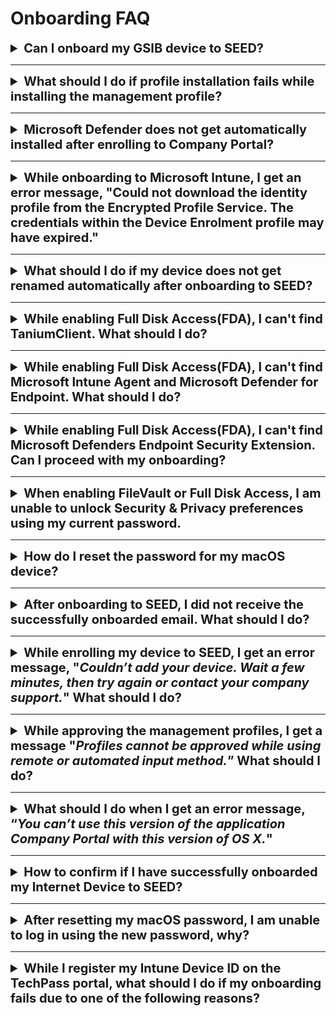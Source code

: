 # Onboarding FAQ

<details>
  <summary style="font-size:20px;font-weight:bold">Can I onboard my GSIB device to SEED?</summary>

  No, you can't onboard your GSIB device to SEED. SEED is an MDM solution only for an Internet Device, which is not a GSIB device.

  </details>
  <hr/>

<details>
  <summary style="font-size:20px;font-weight:bold">What should I do if profile installation fails while installing the management profile?</summary>

<!--<kbd>![profile-installation-failed](images/onboarding-for-macos/profile-installation-failed.png)</kbd>-->

1. Ensure you received an email from us confirming the licence required for SEED onboarding has been assigned to you. If yes, proceed to step 2.
2. Go to the **Apple** menu > **System Preferences** > **Profiles**.
3. If **Management Profile** is already an existing profile, select it and remove it by clicking the minus icon at the lower-left corner.
4. If you are unable to remove Management Profile, uninstall **Company Portal**.
5. Reinstall [Company Portal](https://go.microsoft.com/fwlink/?linkid=853070).
6. [Onboard your device to SEED](onboard-device/onboard-device-to-seed).


</details>
<hr/>

<details>
  <summary style="font-size:20px;font-weight:bold">Microsoft Defender does not get automatically installed after enrolling to Company Portal?</summary>

  This can happen if Defender or any other antivirus solution previously installed on the device was not completely removed before onboarding to SEED.

  To confirm this, [Verify if Microsoft Defender is configured correctly on your device][verify-defender-configuration].

  </details>
  <hr />

  <details>
  <summary style="font-size:20px;font-weight:bold">While onboarding to Microsoft Intune, I get an error message, "Could not download the identity profile from the Encrypted Profile Service. The credentials within the Device Enrolment profile may have expired."</summary>

  One of the possible reasons could be that your device was earlier onboarded to Microsoft Intune by a different user and was not offboarded properly during the pre-onboarding steps.

  To confirm if that is the case, [create a support request][raise-support-request] with your device serial number.

  The SEED team can verify if your device was previously enrolled to Microsoft Intune under a different user. If this is confirmed, choose on the following to offboard it from Microsoft Intune and then retry onboarding your device to SEED.

  - If you are a Windows user, refer to [SEED offboarding steps][seed-offboarding-steps].

  - If you are a macOS user, go to **System Preferences**  and locate the old Management Profile. Refer to [SEED offboarding steps][seed-offboarding-steps].

  </details>
  <hr />

  <details>
  <summary style="font-size:20px;font-weight:bold">What should I do if my device does not get renamed automatically after onboarding to SEED?</summary>

  This can happen if Defender or any other antivirus already installed on the device was not completely removed before onboarding to SEED. To confirm this, [Verify if Microsoft Defender is configured correctly on your device][verify-defender-configuration].

  </details>
  <hr />

<details>
  <summary style="font-size:20px;font-weight:bold">While enabling Full Disk Access(FDA), I can't find <b>TaniumClient</b>. What should I do?</summary>

  1. Open the **Terminal** application and run the command: ``sudo chmod 755 /Library/Tanium/TaniumClient``.
  2. Go to the **Apple** menu > **System Preferences** > **Security & Privacy**.
  3. Click the **Privacy** tab.
  4. From the left pane, choose **Full Disk Access**.
  5. Click the lock icon at the lower left and use your Touch ID or enter your password to unlock.
  6. Click the plus icon on the **Full Disk Access** pane.
  7. Go to **Macintosh HD** > **Library** > **TaniumClient** and select the application file **TaniumClient**.
  8. Ensure the checkbox beside **TaniumClient** is selected.

</details>
<hr/>

<details>
<summary style="font-size:20px;font-weight:bold">While enabling Full Disk Access(FDA), I can't find <b>Microsoft Intune Agent</b> and <b>Microsoft Defender for Endpoint</b>. What should I do?</summary>

1. Go to the **Apple** menu > **System Preferences** > **Security & Privacy**.
2. Click the **Privacy** tab.
3. From the left pane, choose **Full Disk Access**.
4. Click the lock icon at the lower left and use your Touch ID or enter your password to unlock.
5. Click the plus icon on the Full Disk Access pane and do the following as required:
  - To add **Microsoft Intune Agent**, go to **Macintosh HD** >  **Library** > **Intune** and open **Microsoft Intune Agent.app**.
  - To add **Microsoft Defender for Endpoint**, go to **Application** > select **Microsoft Defender for Endpoint** and click **Open**.
</details>
<hr/>

<details><summary style="font-size:20px;font-weight:bold">While enabling Full Disk Access(FDA), I can't find <strong>Microsoft Defenders Endpoint Security Extension</strong>. Can I proceed with my onboarding?</summary>

Yes, you may proceed with your SEED onboarding and the Microsoft Defenders Endpoint Security Extension should be available within four hours. If it is still not available after four hours, please create a [Support Request](raise-an-incident-support-request) as it is required to ensure the completeness of your onboarding.

</details>
<hr/>

<details>
<summary style="font-size:20px;font-weight:bold">When enabling FileVault or Full Disk Access, I am unable to unlock Security & Privacy preferences using my current password.</summary>

This is because a new password policy has been enforced and you are required to reset your password.

1. Go to the **Apple** menu and choose **Lock Screen** or press **Command+Control+Q**.
2. Enter your current password and press **Return**.
3. You will be prompted to reset your password.
</details>
<hr/>


<details><summary style="font-size:20px;font-weight:bold">How do I reset the password for my macOS device?</summary>

*To reset password while enabling FileVault or FDA* :
1. Go to the **Apple** menu > **Lock Screen** or use keyboard shortcut **Command+Control+Q** .
2. Enter your password and press **return**. You will be prompted to reset password.
3. Reset your password and make sure it meets the following requirements:

  - should contain at least 12 characters
  - should not be the same as the previous three passwords
  - same character cannot be used consecutively.
  - cannot have three sequential characters
  - should contain at least one number and one alphabetic character
  

</details>
<hr />


<details>
<summary style="font-size:20px;font-weight:bold">After onboarding to SEED, I did not receive the successfully onboarded email. What should I do?</summary>

Possible reasons could be:

- Defender or any other antivirus solution previously installed on the device was not completely removed before onboarding to SEED.
- Tanium and Cloudflare did not get installed while onboarding to SEED.

Before raising a support request, confirm the following:

- [Verify if Microsoft Defender is configured correctly on your device][verify-defender-configuration].

- Check if Tanium and Cloudflare are installed. These applications will be automatically installed while enrolling your device to SEED. If they are not installed, [create a support request][raise-support-request].

</details>
<hr />

<details><summary style="font-size:20px;font-weight:bold">While enrolling my device to SEED, I get an error message, "<em>Couldn’t add your device. Wait a few minutes, then try again or contact your company support.</em>" What should I do?
</summary>

As suggested wait for few minutes, retry enrolling your device to Microsoft Intune and click **Approve** in the management profile.

</details>
<hr />

<details>
<summary style="font-size:20px;font-weight:bold">While approving the management profiles, I get a message "<em>Profiles cannot be approved while using remote or automated input method.</em>” What should I do?</summary>

 Upgrade to the [latest macOS version][upgrade-macos] and ensure there is enough disk space available on your Mac device before retrying.

</details>
<hr />

<details><summary style="font-size:20px;font-weight:bold">What should I do when I get an error message, “<em>You can’t use this version of the application Company Portal with this version of OS X.</em>" </summary>

 Upgrade to the [latest macOS version][upgrade-macos].

 </details>
 <hr />


<details>
<summary style="font-size:20px;font-weight:bold">How to confirm if I have successfully onboarded my Internet Device to SEED? </summary>

When you complete onboarding your device to SEED, within the next two hours, you should receive the successfully onboarded email in your inbox (organisational email address).

If you don't receive this email after two hours, please submit an [incident request](https://go.gov.sg/seed-techpass-support).

</details>
     <hr />

<details>

  <summary style="font-size:20px;font-weight:bold">After resetting my macOS password, I am unable to log in using the new password, why?</summary>

This may occur if your new password does not meet the following password requirements:

  - should contain at least 12 characters.
  - should not be the same as the previous three passwords.
  - same character cannot be used consecutively.
  - cannot have three sequential characters.
  - should contain at least one number and one alphabetic character.

Following are the three options available to reset your password:

  <details><summary style="font-size:20px;font-weight:bold">Reset password using Apple ID</summary>

 Refer to [Reset your Mac login password uisng Apple ID](https://support.apple.com/en-gb/guide/mac-help/mh35902/mac) for step-by-step instructions.
 
  </details>

  <details><summary style="font-size:20px;font-weight:bold">Reset password using recovery key</summary>

  **To reset password using recovery key**

  1. Click the question mark next to the password field in the login window.

  ?> If you don't see a question mark, press and hold the power button until your Mac shuts down, then press the power button to restart your Mac. Alternatively, enter any password three times.

  2. Click  **If you forgot your password, you can reset it using your Recovery Key**.
  3. Enter the recovery key. Make sure to use uppercase letters and to enter the hyphens.
  4. Reset your password.

  </details>

  <details>
  <summary style="font-size:20px;font-weight:bold">Reset password using recovery mode</summary>

  If you have do not have an Apple ID or a recovery key, depending on the chip on your Mac device, start your Mac in recovery mode to reset password.

<!-- tabs:start -->

#### **M1 chip**
  1. Restart or shutdown the device by pressing the power button until the screen is black and any lights (including in the Touch Bar) are off.
  1. Press and hold the power button on your Mac until the **Loading startup options** appears. After a few seconds you’ll see two icons: **Macintosh HD** and **Options**.
  1. Click **Options** and choose the user account for which you know the password and click **Next**.
  1. Enter the password to continue.
  1. Go to **Applications** > **Utilities** > **Terminal**.
  1. Enter `resetpassword` and press `return`. The **Reset Password** assistant will be displayed.
  1. Select **My password doesn’t work when logging in** and click **Next**.
  1. If prompted, select the user account for which you need to change password.
  1. Type the old password and new password in the respective fields.
  1. Type the new password in **Verify password** and specify a **Password hint**.
  1. Click **Next**.
  1. Restart your device and in the login screen, choose your user account and type your new password.


  > **Notes**:
  >
  >1. If you are still unable to reset your password, repeat steps 1-6.
  >2. Select **My keyboard isn't working when typing my password to log in** and click **Next**.
  >3. Disable FileVault on the volume **Macintosh HD**.
  >4. Restart your device and in the login screen, choose your user account and type your new password.

#### **Intel chip**

  1. Restart the device by pressing the power button while holding down the `Command + R` keys.
  1. Release the keys when you see the load bar.
  1. Go to **Applications** > **Utilities** > **Terminal**.
  1. Enter `resetpassword` and press `return`. The **Reset Password** assistant will be displayed.
  1. Select **My password doesn’t work when logging in** and click **Next**.
  1. If prompted, select the user account for which you need to change password.
  1. Type the old password and new password in the respective fields.
  1. Type the new password in **Verify password** and specify a **Password hint**.
  1. Click **Next**.
  1. Restart your device and in the login screen, choose your user account and type your new password.


  > **Notes**:
  >
  >1. If you are still unable to reset your password, repeat steps 1-4.
  >2. Select **My keyboard isn't working when typing my password to log in** and click **Next**.
  >3. Disable FileVault on the volume **Macintosh HD**.
  >4. Restart your device and in the login screen, choose your user account and type your new password.

<!-- tabs:end -->

</details>
</details>
     <hr />

<details>
<summary style="font-size:20px;font-weight:bold">While I register my Intune Device ID on the TechPass portal, what should I do if my onboarding fails due to one of the following reasons?</summary>

As a prerequisite, ensure the device you are onboarding to SEED has a stable internet connectivity until you see the **Onboarded** Status on the TechPass portal.

![intune-device-id-errors-tp-portal](../images/intune-device-id-error-faq.png)

| Reason for failed onboarding | Action required |
| ---|---|
| Unexpected Error| [Create a support request](https://go.gov.sg/seed-techpass-support). |
| Software Misconfiguration Error | [Create a support request](https://go.gov.sg/seed-techpass-support).|
| Endpoint Error | <br>1. Ensure the device you are onboarding to SEED has a stable internet connectivity until you see the **Onboarded** Status on the TechPass portal.<br>2. Go to the [TechPass portal](https://portal.techpass.gov.sg/).<br>3. At the top right, go to your user name and click **My Account**. Your profile details are displayed.<br>4. Go to the **SEED Devices** section and click **Retry**. <br>5. If the error persists, [Create a support request](https://go.gov.sg/seed-techpass-support). |
| Software Installation Error | 1. Restart the device you are onboarding to SEED.<br>2. After 10-15 minutes, go to the [TechPass portal](https://portal.techpass.gov.sg/).<br>3. At the top right, go to your user name and click **My Account**. Your profile details are displayed.<br>4. Go to the **SEED Devices** section and click **Retry**. <br>5. If the error persists, [Create a support request](https://go.gov.sg/seed-techpass-support).|
| Internal Error | 1. Restart the device you are onboarding to SEED.<br>2. After 10-15minutes, go to the [TechPass portal](https://portal.techpass.gov.sg/).<br>3. At the top right, go to your user name and click **My Account**. Your profile details are displayed.<br>4. Go to the **SEED Devices** section and click **Retry**. <br>5. If the error persists, [Create a support request](https://go.gov.sg/seed-techpass-support).|
| Device that is trying to onboard is a DWP device. Please onboard with a non-DWP device.| You can't onboard DWP device to SEED. You can onboard only an Internet Device to SEED. |

</details>
   




   




[verify-defender-configuration]: verify-microsoft-defender-is-configured-correctly-for-your-os.md
[raise-support-request]: raise-an-incident-support-request.md
[seed-offboarding-steps]: offboard-device/offboard-device-from-seed.md
[upgrade-macos]: https://support.apple.com/downloads/macos
